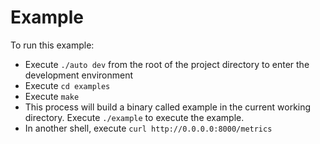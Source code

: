 # Example

To run this example:

* Execute `./auto dev` from the root of the project directory to enter the development environment
* Execute `cd examples`
* Execute `make`
* This process will build a binary called example in the current working directory. Execute `./example` to execute the
  example.
* In another shell, execute `curl http://0.0.0.0:8000/metrics`